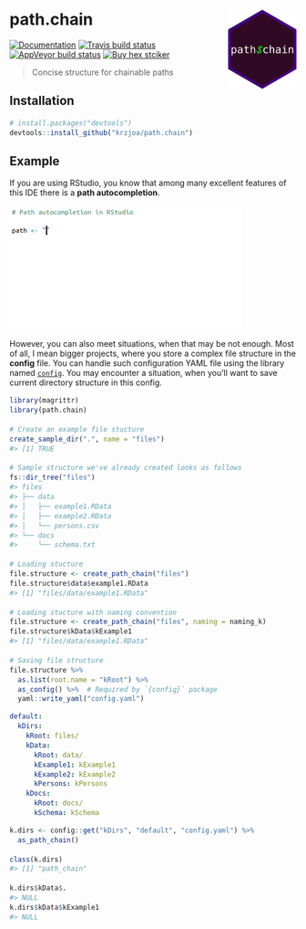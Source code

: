
<!-- README.md is generated from README.Rmd. Please edit that file -->

# path.chain <img src='man/figures/logo.png' align="right" height="139" />

<!-- badges: start -->

[![Documentation](https://img.shields.io/badge/documentation-path.chain-orange.svg?colorB=E91E63)](http://krzjoa.github.io/path.chain/)
[![Travis build
status](https://travis-ci.org/krzjoa/path.chain.svg?branch=master)](https://travis-ci.org/krzjoa/path.chain)
[![AppVeyor build
status](https://ci.appveyor.com/api/projects/status/github/krzjoa/path.chain?branch=master&svg=true)](https://ci.appveyor.com/project/krzjoa/path.chain)
[![Buy hex
stciker](https://img.shields.io/badge/buy%20hex-path.chain-green)](http://www.redbubble.com/people/krzjoa/works/45140988-path-chain-r-package-hex-sticker?p=sticker&asc=u)
<!-- badges: end -->

> Concise structure for chainable paths

## Installation

``` r
# install.packages("devtools")
devtools::install_github("krzjoa/path.chain")
```

## Example

If you are using RStudio, you know that among many excellent features of
this IDE there is a **path autocompletion**.

![rstudio](man/figures/rstudio-autocompletion.gif)

However, you can also meet situations, when that may be not enough. Most
of all, I mean bigger projects, where you store a complex file structure
in the **config** file. You can handle such configuration YAML file
using the library named [`config`](https://github.com/rstudio/config).
You may encounter a situation, when you’ll want to save current
directory structure in this config.

``` r
library(magrittr)
library(path.chain)

# Create an example file stucture
create_sample_dir(".", name = "files")
#> [1] TRUE

# Sample structure we've already created looks as follows
fs::dir_tree("files")
#> files
#> ├── data
#> │   ├── example1.RData
#> │   ├── example2.RData
#> │   └── persons.csv
#> └── docs
#>     └── schema.txt

# Loading stucture
file.structure <- create_path_chain("files")
file.structure$data$example1.RData
#> [1] "files/data/example1.RData"

# Loading stucture with naming convention
file.structure <- create_path_chain("files", naming = naming_k)
file.structure$kData$kExample1
#> [1] "files/data/example1.RData"

# Saving file structure
file.structure %>% 
  as.list(root.name = "kRoot") %>%
  as_config() %>%  # Required by `{config}` package
  yaml::write_yaml("config.yaml")
```

``` yaml
default:
  kDirs:
    kRoot: files/
    kData:
      kRoot: data/
      kExample1: kExample1
      kExample2: kExample2
      kPersons: kPersons
    kDocs:
      kRoot: docs/
      kSchema: kSchema
```

``` r
k.dirs <- config::get("kDirs", "default", "config.yaml") %>% 
  as_path_chain()

class(k.dirs)
#> [1] "path_chain"

k.dirs$kData$.
#> NULL
k.dirs$kData$kExample1
#> NULL
```
